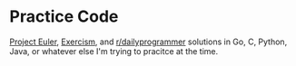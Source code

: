 # Practice Code
[Project Euler](https://projecteuler.net/), [Exercism](https://exercism.io/), and [r/dailyprogrammer](https://www.reddit.com/r/dailyprogrammer/) solutions in Go, C, Python, Java, or whatever else I'm trying to pracitce at the time.

